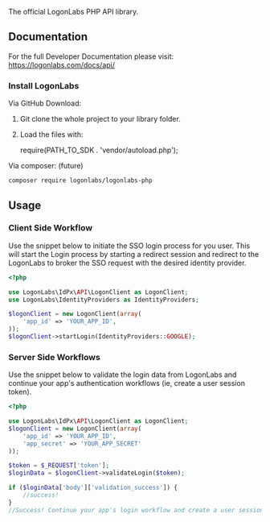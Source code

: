 The official LogonLabs PHP API library.

## Documentation

For the full Developer Documentation please visit: https://logonlabs.com/docs/api/

### Install LogonLabs

Via GitHub Download:

1. Git clone the whole project to your library folder.
2. Load the files with:
    
    
    require(PATH_TO_SDK . 'vendor/autoload.php');

Via composer: (future)

	composer require logonlabs/logonlabs-php

## Usage

### Client Side Workflow

Use the snippet below to initiate the SSO login process for you user. This will start the Login process by starting a redirect session and redirect to the LogonLabs to broker the SSO request with the desired identity provider.

```php
<?php

use LogonLabs\IdPx\API\LogonClient as LogonClient;
use LogonLabs\IdentityProviders as IdentityProviders;

$logonClient = new LogonClient(array(
    'app_id' => 'YOUR_APP_ID',
));
$logonClient->startLogin(IdentityProviders::GOOGLE);
```

### Server Side Workflows

Use the snippet below to validate the login data from LogonLabs and continue your app's authentication workflows (ie, create a user session token).

```php
<?php

use LogonLabs\IdPx\API\LogonClient as LogonClient;
$logonClient = new LogonClient(array(
    'app_id' => 'YOUR_APP_ID',
    'app_secret' => 'YOUR_APP_SECRET'
));

$token = $_REQUEST['token'];
$loginData = $logonClient->validateLogin($token);

if ($loginData['body']['validation_success']) {
    //success!
}
//Success! Continue your app's login workflow and create a user session, etc!
```